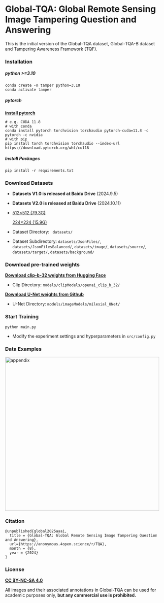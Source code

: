 # Global-TQA: Global Remote Sensing Image Tampering Question and Answering

This is the initial version of the Global-TQA dataset, Global-TQA-B dataset and Tampering Awareness Framework (TQF). 

### Installation

##### python >=3.10

```
conda create -n tamper python=3.10
conda activate tamper
```

##### pytorch

[**install pytorch**](https://pytorch.org/)

```
# e.g. CUDA 11.8
# with conda
conda install pytorch torchvision torchaudio pytorch-cuda=11.8 -c pytorch -c nvidia
# with pip
pip install torch torchvision torchaudio --index-url https://download.pytorch.org/whl/cu118
```

##### Install Packages

```
pip install -r requirements.txt
```

### Download Datasets

- **Datasets V1.0 is released at Baidu Drive** (2024.9.5)

- **Datasets V2.0 is released at Baidu Drive** (2024.10.11)

- [512×512 (79.3G)](https://pan.baidu.com/s/16MXSMPtWv0KaHcwU6Ij46Q?pwd=TQA2)

  [224×224 (15.9G)](https://pan.baidu.com/s/1O1T3qF-bY2X_yj0MkCsTow?pwd=TQA2)

- Dataset Directory: ` datasets/`

- Dataset Subdirectory: `datasets/JsonFiles/`, `datasets/JsonFilesBalanced/`, `datasets/image/`, `datasets/source/`, `datasets/target/`, `datasets/background/`


### Download pre-trained weights

[**Download clip-b-32 weights from Hugging Face**](https://huggingface.co/openai/clip-vit-base-patch32/tree/main)

- Clip Directory: `models/clipModels/openai_clip_b_32/`

[**Download U-Net weights from Github**](https://github.com/milesial/Pytorch-UNet/releases/download/v3.0/unet_carvana_scale1.0_epoch2.pth) 

- U-Net Directory: `models/imageModels/milesial_UNet/`

### Start Training

```
python main.py
```

- Modify the experiment settings and hyperparameters in `src/config.py`

### Data Examples

<img src="https://ice.frostsky.com/2024/08/22/994e02007d47c474045cdd598afb0982.png" alt="appendix" height="500" />



### Citation

```
@unpublished{global2025aaai,
  title = {Global-TQA: Global Remote Sensing Image Tampering Question and Answering},
  url={https://anonymous.4open.science/r/TQA},
  month = {8},
  year = {2024}
}
```

### License

[**CC BY-NC-SA 4.0**](https://creativecommons.org/licenses/by-nc-sa/4.0/deed.en)

All images and their associated annotations in Global-TQA can be used for academic purposes only, **but any commercial use is prohibited.**
